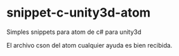 # snippet-c-unity3d-atom
Simples snippets para atom de c# para unity3d


El archivo cson del atom  cualquier ayuda es bien recibida.
